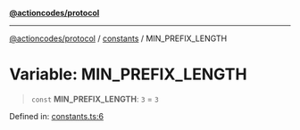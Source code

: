 [**@actioncodes/protocol**](../../README.md)

***

[@actioncodes/protocol](../../modules.md) / [constants](../README.md) / MIN\_PREFIX\_LENGTH

# Variable: MIN\_PREFIX\_LENGTH

> `const` **MIN\_PREFIX\_LENGTH**: `3` = `3`

Defined in: [constants.ts:6](https://github.com/otaprotocol/actioncodes/blob/c724b443a380f5f43ae1dd1ddefb6b90efaa0aa5/src/constants.ts#L6)
